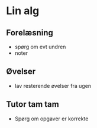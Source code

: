 # Lin alg
## Forelæsning 
- spørg om evt undren 
- noter
## Øvelser 
- lav resterende øvelser fra ugen 
## Tutor tam tam
- Spørg om opgaver er korrekte

